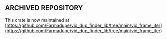 ## ARCHIVED REPOSITORY

This crate is now maintained at [https://github.com/Farmadupe/vid_dup_finder_lib/tree/main/vid_frame_iter](https://github.com/Farmadupe/vid_dup_finder_lib/tree/main/vid_frame_iter)
